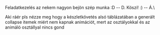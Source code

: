 Feladatkezelés az nekem nagyon bejön szép munka :D -- D.
Köszi! :) -- Á.\

Aki ráér pls nézze meg hogy a készletkövetés alsó táblázatában a generált collapse itemek miért nem kapnak animációt, mert az osztályokkal és az animáló osztállyal nincs gond 